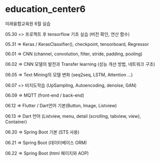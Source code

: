# education_center6
미래융합교육원 6월 실습

05.30 => 프로젝트 후 tensorflow 기초 실습 (버전 확인, 연산 함수)

05.31 => Keras / KerasClassifier(), checkpoint, tensorboard, Regressor

06.01 => CNN (channel, convolution, filter, stride, padding, pooling)

06.02 => CNN 모델의 발전과 Transfer learning (성능 개선 방법, 네트워크 구조)

06.05 => Text Mining의 모델 변화 (seq2seq, LSTM, Attention ...)

06.07 => 비지도학습 (UpSampling, Autoencoding, denoise, GAN)

06.09 => MQTT (front-end / back-end)

06.12 => Flutter / Dart언어 기본(Button, Image, Listview)

06.13 => Dart 언어 (Listview, menu, detail (scrolling, tabview, view), Container)

06.20 => Spring Boot 기본 (STS 사용)

06.21 => Spring Boot (데이터베이스 ORM)

06.22 => Spring Boot (html 페이지와 AOP)
